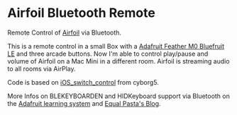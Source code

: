 # Airfoil Bluetooth Remote

Remote Control of [Airfoil](https://rogueamoeba.com/airfoil/) via Bluetooth. 

This is a remote control in a small Box with a [Adafruit Feather M0 Bluefruit LE](https://www.adafruit.com/product/2995) and three arcade buttons. Now I'm able to control play/pause and volume of Airfoil on a Mac Mini in a different room. Airfoil is streaming audio to all rooms via AirPlay.

Code is based on [iOS_switch_control](https://github.com/cyborg5/iOS_switch_control) from cyborg5.

More Infos on BLEKEYBOARDEN and HIDKeyboard support via Bluetooth on the [Adafruit learning system](https://learn.adafruit.com/introducing-adafruit-ble-bluetooth-low-energy-friend/ble-services) and [Equal Pasta's Blog](https://www.equalpasta.com/2017/11/09/making-a-bluetooth-numpad-part-2-software/).
